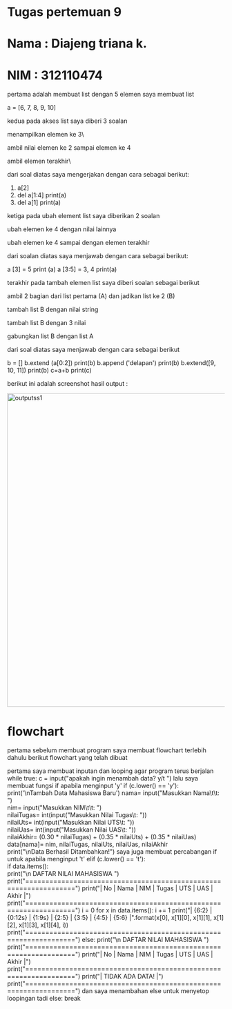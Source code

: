 # Tugas pertemuan 9
# Nama  : Diajeng triana k.
# NIM   : 312110474
pertama adalah membuat list dengan 5 elemen saya membuat list

a = [6, 7, 8, 9, 10]

kedua pada akses list saya diberi 3 soalan

menampilkan elemen ke 3\

ambil nilai elemen ke 2 sampai elemen ke 4

ambil elemen terakhir\

dari soal diatas saya mengerjakan dengan cara sebagai berikut:

1. a[2]
2. del a[1:4]
    print(a)
3. del a[1] 
    print(a)

ketiga pada ubah element list saya diberikan 2 soalan

ubah elemen ke 4 dengan nilai lainnya

ubah elemen ke 4 sampai dengan elemen terakhir

dari soalan diatas saya menjawab dengan cara sebagai berikut:

a [3] = 5
print (a)
a [3:5] = 3, 4
print(a)

terakhir pada tambah elemen list saya diberi soalan sebagai berikut

ambil 2 bagian dari list pertama (A) dan jadikan list ke 2 (B)

tambah list B dengan nilai string

tambah list B dengan 3 nilai

gabungkan list B dengan list A

dari soal diatas saya menjawab dengan cara sebagai berikut

b = []
b.extend (a[0:2])
print(b)
b.append ('delapan')
print(b)
b.extend([9, 10, 11])
print(b)
c=a+b
print(c)

berikut ini adalah screenshot hasil output :

<img width="727" alt="outputss1" src="https://user-images.githubusercontent.com/92905452/144408158-cb9005ba-390c-4935-88fa-c21608f59dc9.png">

# flowchart
pertama sebelum membuat program saya membuat flowchart terlebih dahulu
berikut flowchart yang telah dibuat


pertama saya membuat inputan dan looping agar program terus berjalan
while true:
    c = input("apakah ingin menambah data? y/t ")
lalu saya membuat fungsi if apabila menginput 'y'
if (c.lower() == 'y'):                                               
        print('\nTambah Data Mahasiswa Baru')
        nama= input("Masukkan Nama\t\t: ")                                        
        nim= input("Masukkan NIM\t\t: ")                                         
        nilaiTugas= int(input("Masukkan Nilai Tugas\t: "))                              
        nilaiUts= int(input("Masukkan Nilai UTS\t: "))                                   
        nilaiUas= int(input("Masukkan Nilai UAS\t: "))                                    
        nilaiAkhir= (0.30 * nilaiTugas) + (0.35 * nilaiUts) + (0.35 * nilaiUas)              
        data[nama]= nim, nilaiTugas, nilaiUts, nilaiUas, nilaiAkhir                         
        print("\nData Berhasil Ditambahkan!")
saya juga membuat percabangan if untuk apabila menginput 't'
elif (c.lower() == 't'):                                                                    
        if data.items():                                                                     
            print("\n                      DAFTAR NILAI MAHASISWA                    ")
            print("==================================================================")
            print("| No |     Nama     |    NIM    | Tugas |  UTS  |  UAS  |  Akhir |")
            print("==================================================================")
            i = 0
            for x in data.items():
                i += 1
                print("| {6:2} | {0:12s} | {1:9s} | {2:5} | {3:5} | {4:5} | {5:6} |".format(x[0], x[1][0], x[1][1], x[1][2], x[1][3], x[1][4], i))  
            print("==================================================================")
        else:
            print("\n                      DAFTAR NILAI MAHASISWA                    ")
            print("==================================================================")
            print("| No |     Nama     |    NIM    | Tugas |  UTS  |  UAS  |  Akhir |")
            print("==================================================================")
            print("|                          TIDAK ADA DATA!                       |")
            print("==================================================================")
dan saya menambahan else untuk menyetop loopingan tadi
else:
    break
